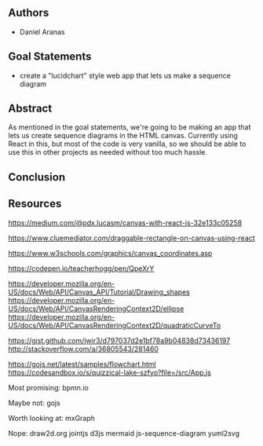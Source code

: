 ## Authors
* Daniel Aranas

## Goal Statements
* create a "lucidchart" style web app that lets us make a sequence diagram

## Abstract
As mentioned in the goal statements, we're going to be making an app that lets us create sequence diagrams in the HTML canvas.
Currently using React in this, but most of the code is very vanilla, so we should be able to use this in
other projects as needed without too much hassle.

## Conclusion

## Resources
https://medium.com/@pdx.lucasm/canvas-with-react-js-32e133c05258

https://www.cluemediator.com/draggable-rectangle-on-canvas-using-react

https://www.w3schools.com/graphics/canvas_coordinates.asp

https://codepen.io/teacherhogg/pen/QpeXrY

https://developer.mozilla.org/en-US/docs/Web/API/Canvas_API/Tutorial/Drawing_shapes
https://developer.mozilla.org/en-US/docs/Web/API/CanvasRenderingContext2D/ellipse
https://developer.mozilla.org/en-US/docs/Web/API/CanvasRenderingContext2D/quadraticCurveTo

https://gist.github.com/jwir3/d797037d2e1bf78a9b04838d73436197
http://stackoverflow.com/a/36805543/281460


https://gojs.net/latest/samples/flowchart.html
https://codesandbox.io/s/quizzical-lake-szfyo?file=/src/App.js

Most promising:
bpmn.io

Maybe not:
gojs

Worth looking at:
mxGraph

Nope:
draw2d.org
jointjs
d3js
mermaid
js-sequence-diagram
yuml2svg
